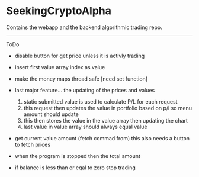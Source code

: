 # SeekingCryptoAlpha
Contains the webapp and the backend algorithmic trading repo.


-----------------------------------------------------------------------------------------------
ToDo
- disable button for get price unless it is activly trading
- insert first value array index as value
- make the money maps thread safe [need set function]
- last major feature... the updating of the prices and values

    1) static submitted value is used to calculate P/L for each request
    2) this request then updates the value in portfolio based on p/l so menu amount should update
    3) this then stores the value in the value array then updating the chart
    4) last value in value array should always equal value


- get current value amount (fetch commad from) this also needs a button to fetch prices
- when the program is stopped then the total amount 
- if balance is less than or eqal to zero stop trading
